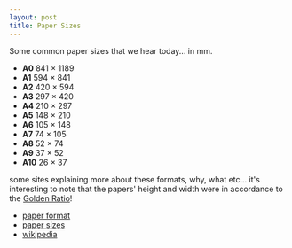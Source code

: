 ```yaml
---
layout: post
title: Paper Sizes
---
```


Some common paper sizes that we hear today... in mm.

- **A0** 841 × 1189
- **A1** 594 × 841 
- **A2** 420 × 594 
- **A3** 297 × 420 
- **A4** 210 × 297
- **A5** 148 × 210 
- **A6** 105 × 148 
- **A7** 74 × 105 
- **A8** 52 × 74 
- **A9** 37 × 52 
- **A10** 26 × 37 

some sites explaining more about these formats, why, what etc... it's interesting to note that the papers' height and width were in accordance to the [Golden Ratio](http://en.wikipedia.org/wiki/Golden_ratio)!
- [paper format](http://www.cl.cam.ac.uk/~mgk25/iso-paper.html)
- [paper sizes](http://www.prepressure.com/library/papersizes.htm)
- [wikipedia](http://en.wikipedia.org/wiki/Paper_size)
